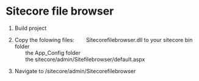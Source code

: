 # Sitecore file browser

1. Build project

2. Copy the folowing files:
&nbsp;&nbsp;&nbsp;&nbsp;&nbsp;&nbsp; Sitecorefilebrowser.dll to your sitecore bin folder<br/>
&nbsp;&nbsp;&nbsp;&nbsp;&nbsp;&nbsp; the App_Config folder<br/>
&nbsp;&nbsp;&nbsp;&nbsp;&nbsp;&nbsp; the sitecore/admin/Sitefilebrowser/default.aspx<br/>

3. Navigate to /sitecore/admin/Sitecorefilebrowser


